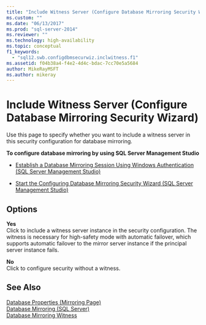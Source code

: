 ```yaml
---
title: "Include Witness Server (Configure Database Mirroring Security Wizard) | Microsoft Docs"
ms.custom: ""
ms.date: "06/13/2017"
ms.prod: "sql-server-2014"
ms.reviewer: ""
ms.technology: high-availability
ms.topic: conceptual
f1_keywords: 
  - "sql12.swb.configdbmsecurwiz.inclwitness.f1"
ms.assetid: f04b38a4-f4e2-4d4c-bdac-7cc70e5a5684
author: MikeRayMSFT
ms.author: mikeray
---
```

# Include Witness Server (Configure Database Mirroring Security Wizard)
  Use this page to specify whether you want to include a witness server in this security configuration for database mirroring.  
  
 **To configure database mirroring by using SQL Server Management Studio**  
  
-   [Establish a Database Mirroring Session Using Windows Authentication &#40;SQL Server Management Studio&#41;](establish-database-mirroring-session-windows-authentication.md)  
  
-   [Start the Configuring Database Mirroring Security Wizard &#40;SQL Server Management Studio&#41;](start-the-configuring-database-mirroring-security-wizard.md)  
  
## Options  
 **Yes**  
 Click to include a witness server instance in the security configuration. The witness is necessary for high-safety mode with automatic failover, which supports automatic failover to the mirror server instance if the principal server instance fails.  
  
 **No**  
 Click to configure security without a witness.  
  
## See Also  
 [Database Properties &#40;Mirroring Page&#41;](../../relational-databases/databases/database-properties-mirroring-page.md)   
 [Database Mirroring &#40;SQL Server&#41;](database-mirroring-sql-server.md)   
 [Database Mirroring Witness](database-mirroring-witness.md)  
  
  

